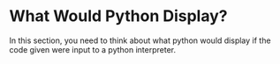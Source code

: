 # What Would Python Display?

In this section, you need to think about what python would display if the code given were input to a python interpreter.
